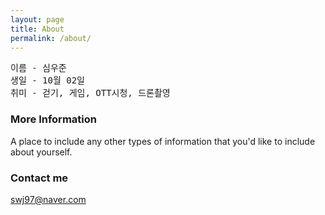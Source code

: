 ```yaml
---
layout: page
title: About
permalink: /about/
---
```

<pre>
이름 - 심우준
생일 - 10월 02일
취미 - 걷기, 게임, OTT시청, 드론촬영
</pre>

### More Information

A place to include any other types of information that you'd like to include about yourself.

### Contact me

[swj97@naver.com](mailto:email@domain.com)
